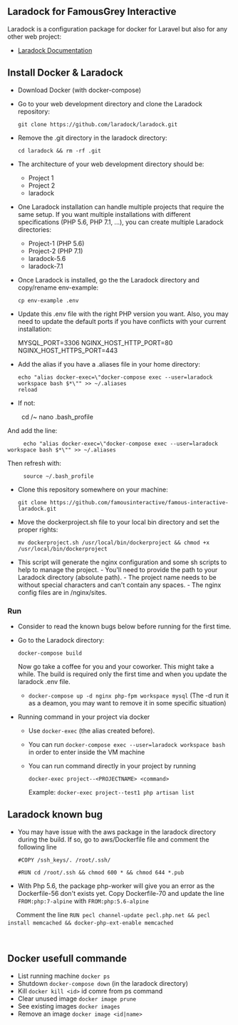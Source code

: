 ## Laradock for FamousGrey Interactive

   Laradock is a configuration package for docker for Laravel but also for any other web project:
   - [Laradock Documentation](http://laradock.io/)

## Install Docker & Laradock

   - Download Docker (with docker-compose)
   - Go to your web development directory and clone the Laradock repository:
   
         git clone https://github.com/laradock/laradock.git 
         
   - Remove the .git directory in the laradock directory:
   
         cd laradock && rm -rf .git
         
   - The architecture of your web development directory should be:
        + Project 1
        + Project 2
        + laradock
        
   - One Laradock installation can handle multiple projects that require the same setup. If you want multiple installations with different specifications (PHP 5.6, PHP 7.1, ...), you can create multiple Laradock directories:
        + Project-1 (PHP 5.6)
        + Project-2 (PHP 7.1)
        + laradock-5.6
        + laradock-7.1
        
   - Once Laradock is installed, go the the Laradock directory and copy/rename env-example:
   
         cp env-example .env
        
   - Update this .env file with the right PHP version you want. 
   Also, you may need to update the default ports if you have conflicts with your current installation:
   
        MYSQL_PORT=3306 
        NGINX_HOST_HTTP_PORT=80
        NGINX_HOST_HTTPS_PORT=443        
        
   - Add the alias if you have a .aliases file in your home directory:
        
         echo "alias docker-exec=\"docker-compose exec --user=laradock workspace bash $*\"" >> ~/.aliases
         reload
        
   - If not: 
   
         cd /~
         nano .bash_profile
   
   And add the line: 
   
         echo "alias docker-exec=\"docker-compose exec --user=laradock workspace bash $*\"" >> ~/.aliases
   
   Then refresh with:
   
         source ~/.bash_profile
    
   - Clone this repository somewhere on your machine: 
   
         git clone https://github.com/famousinteractive/famous-interactive-laradock.git
         
   - Move the dockerproject.sh file to your local bin directory and set the proper rights:
   
         mv dockerproject.sh /usr/local/bin/dockerproject && chmod +x /usr/local/bin/dockerproject
         
   - This script will generate the nginx configuration and some sh scripts to help to manage the project.
            - You'll need to provide the path to your Laradock directory (absolute path).
            - The project name needs to be without special characters and can't contain any spaces.
            - The nginx config files are in <laradockDirectory>/nginx/sites.
  
### Run
   - Consider to read the known bugs below before running for the first time.
   - Go to the Laradock directory:
   
         docker-compose build 
         
      Now go take a coffee for you and your coworker. This might take a while. 
      The build is required only the first time and when you update the laradock .env file.
      
      
        - `docker-compose up -d nginx php-fpm workspace mysql` (The -d run it as a deamon, you may want to remove it in some specific situation)      

   - Running command in your project via docker
        - Use `docker-exec` (the alias created before).
        - You can run `docker-compose exec --user=laradock workspace bash` in order to enter inside the VM machine
        - You can run command directly in your project by running 
        
            `docker-exec project--<PROJECTNAME> <command>`
            
            Example: `docker-exec project--test1 php artisan list`
         
## Laradock known bug
   - You may have issue with the aws package in the laradock directory during the build. If so, go to aws/Dockerfile file and comment the following line
        
        `#COPY /ssh_keys/. /root/.ssh/`
        
        `#RUN cd /root/.ssh && chmod 600 * && chmod 644 *.pub`   
     
   - With Php 5.6, the package php-worker will give you an error as the Dockerfile-56 don't exists yet. Copy Dockerfile-70 and update the line `FROM:php:7-alpine` with `FROM:php:5.6-alpine`
   
      Comment the line `RUN pecl channel-update pecl.php.net && pecl install memcached && docker-php-ext-enable memcached`
  
   
    
            
## Docker usefull commande

   - List running machine `docker ps` 
   - Shutdown `docker-compose down` (in the laradock directory)
   - Kill `docker kill <id>` id comre from ps command
   - Clear unused image `docker image prune`
   - See existing images `docker images`
   - Remove an image `docker image <id|name>`
            
        
